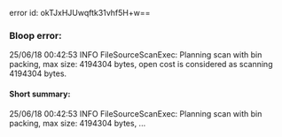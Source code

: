 error id: okTJxHJUwqftk31vhf5H+w==
### Bloop error:

25/06/18 00:42:53 INFO FileSourceScanExec: Planning scan with bin packing, max size: 4194304 bytes, open cost is considered as scanning 4194304 bytes.
#### Short summary: 

25/06/18 00:42:53 INFO FileSourceScanExec: Planning scan with bin packing, max size: 4194304 bytes, ...